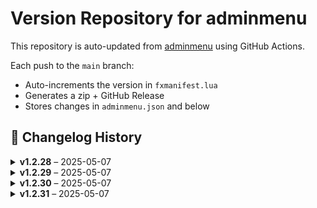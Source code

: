 # Version Repository for adminmenu

This repository is auto-updated from [adminmenu](https://github.com/jumalley/adminmenu) using GitHub Actions.

Each push to the `main` branch:
- Auto-increments the version in `fxmanifest.lua`
- Generates a zip + GitHub Release
- Stores changes in `adminmenu.json` and below

## 📌 Changelog History

<details>
<summary><strong>v1.2.28</strong> – 2025-05-07</summary>

**Changed Files:**


</details>

<details>
<summary><strong>v1.2.29</strong> – 2025-05-07</summary>

**Changed Files:**


</details>

<details>
<summary><strong>v1.2.30</strong> – 2025-05-07</summary>

**Changed Files:**


</details>

<details>
<summary><strong>v1.2.31</strong> – 2025-05-07</summary>

**Changed Files:**


</details>
